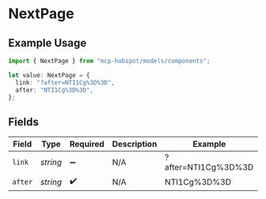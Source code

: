 # NextPage

## Example Usage

```typescript
import { NextPage } from "mcp-hubspot/models/components";

let value: NextPage = {
  link: "?after=NTI1Cg%3D%3D",
  after: "NTI1Cg%3D%3D",
};
```

## Fields

| Field               | Type                | Required            | Description         | Example             |
| ------------------- | ------------------- | ------------------- | ------------------- | ------------------- |
| `link`              | *string*            | :heavy_minus_sign:  | N/A                 | ?after=NTI1Cg%3D%3D |
| `after`             | *string*            | :heavy_check_mark:  | N/A                 | NTI1Cg%3D%3D        |